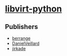 # [libvirt-python](https://pypi.org/project/libvirt-python)



## Publishers
- [berrange](https://pypi.org/user/berrange)
- [DanielVeillard](https://pypi.org/user/DanielVeillard)
- [jirkade](https://pypi.org/user/jirkade)


